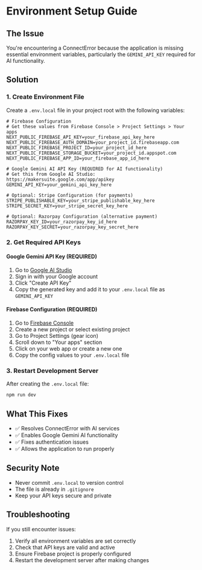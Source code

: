 # Environment Setup Guide

## The Issue
You're encountering a ConnectError because the application is missing essential environment variables, particularly the `GEMINI_API_KEY` required for AI functionality.

## Solution

### 1. Create Environment File
Create a `.env.local` file in your project root with the following variables:

```env
# Firebase Configuration
# Get these values from Firebase Console > Project Settings > Your apps
NEXT_PUBLIC_FIREBASE_API_KEY=your_firebase_api_key_here
NEXT_PUBLIC_FIREBASE_AUTH_DOMAIN=your_project_id.firebaseapp.com
NEXT_PUBLIC_FIREBASE_PROJECT_ID=your_project_id_here
NEXT_PUBLIC_FIREBASE_STORAGE_BUCKET=your_project_id.appspot.com
NEXT_PUBLIC_FIREBASE_APP_ID=your_firebase_app_id_here

# Google Gemini AI API Key (REQUIRED for AI functionality)
# Get this from Google AI Studio: https://makersuite.google.com/app/apikey
GEMINI_API_KEY=your_gemini_api_key_here

# Optional: Stripe Configuration (for payments)
STRIPE_PUBLISHABLE_KEY=your_stripe_publishable_key_here
STRIPE_SECRET_KEY=your_stripe_secret_key_here

# Optional: Razorpay Configuration (alternative payment)
RAZORPAY_KEY_ID=your_razorpay_key_id_here
RAZORPAY_KEY_SECRET=your_razorpay_key_secret_here
```

### 2. Get Required API Keys

#### Google Gemini API Key (REQUIRED)
1. Go to [Google AI Studio](https://makersuite.google.com/app/apikey)
2. Sign in with your Google account
3. Click "Create API Key"
4. Copy the generated key and add it to your `.env.local` file as `GEMINI_API_KEY`

#### Firebase Configuration (REQUIRED)
1. Go to [Firebase Console](https://console.firebase.google.com/)
2. Create a new project or select existing project
3. Go to Project Settings (gear icon)
4. Scroll down to "Your apps" section
5. Click on your web app or create a new one
6. Copy the config values to your `.env.local` file

### 3. Restart Development Server
After creating the `.env.local` file:
```bash
npm run dev
```

## What This Fixes
- ✅ Resolves ConnectError with AI services
- ✅ Enables Google Gemini AI functionality
- ✅ Fixes authentication issues
- ✅ Allows the application to run properly

## Security Note
- Never commit `.env.local` to version control
- The file is already in `.gitignore`
- Keep your API keys secure and private

## Troubleshooting
If you still encounter issues:
1. Verify all environment variables are set correctly
2. Check that API keys are valid and active
3. Ensure Firebase project is properly configured
4. Restart the development server after making changes
